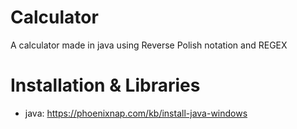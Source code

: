 # Calculator
A calculator made in java using Reverse Polish notation and REGEX


# Installation & Libraries
- java: https://phoenixnap.com/kb/install-java-windows
